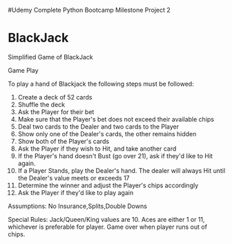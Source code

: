 #Udemy Complete Python Bootcamp Milestone Project 2
# BlackJack

Simplified Game of BlackJack


Game Play

To play a hand of Blackjack the following steps must be followed:

1.  Create a deck of 52 cards
2.  Shuffle the deck
3.  Ask the Player for their bet
4.  Make sure that the Player's bet does not exceed their available chips
5.  Deal two cards to the Dealer and two cards to the Player
6.  Show only one of the Dealer's cards, the other remains hidden
7.  Show both of the Player's cards
8.  Ask the Player if they wish to Hit, and take another card
9.  If the Player's hand doesn't Bust (go over 21), ask if they'd like to Hit again.
10. If a Player Stands, play the Dealer's hand. The dealer will always Hit until the Dealer's value meets or exceeds 17
12. Determine the winner and adjust the Player's chips accordingly
13. Ask the Player if they'd like to play again

Assumptions:
No Insurance,Splits,Double Downs

Special Rules:
Jack/Queen/King values are 10.
Aces are either 1 or 11, whichever is preferable for player.
Game over when player runs out of chips.

